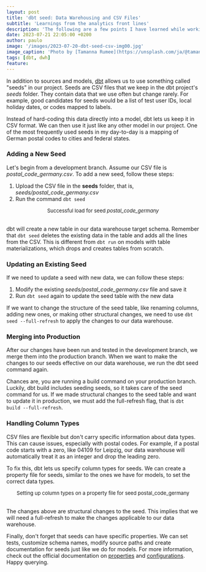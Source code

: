 ```yaml
---
layout: post
title: 'dbt seed: Data Warehousing and CSV Files'
subtitle: 'Learnings from the analytics front lines'
description: 'The following are a few points I have learned while working with seeds in my dbt project'
date: 2023-07-21 22:05:00 +0200
author: paulo
image: '/images/2023-07-20-dbt-seed-csv-img00.jpg'
image_caption: 'Photo by [Tamanna Rumee](https://unsplash.com/ja/@tamanna_rumee?utm_source=unsplash&utm_medium=referral&utm_content=creditCopyText) on [Unsplash](https://unsplash.com/photos/FMhKAulD9A4?utm_source=unsplash&utm_medium=referral&utm_content=creditCopyText)'
tags: [dbt, dwh]
feature:
---  
```


In addition to sources and models, [dbt](https://www.getdbt.com/) allows us to use something called "seeds" in our project. Seeds are CSV files that we keep in the dbt project's *seeds* folder. They contain data that we use often but change rarely. For example, good candidates for seeds would be a list of test user IDs, local holiday dates, or codes mapped to labels.

Instead of hard-coding this data directly into a model, dbt lets us keep it in CSV format. We can then use it just like any other model in our project. One of the most frequently used seeds in my day-to-day is a mapping of German postal codes to cities and federal states.


### Adding a New Seed

Let's begin from a development branch. Assume our CSV file is *postal_code_germany.csv*. To add a new seed, follow these steps:


1. Upload the CSV file in the **seeds** folder, that is, *seeds/postal_code_germany.csv*
2. Run the command `dbt seed`

<script src="https://gist.github.com/moralescastillo/3141a2ac1783ad97b49bd9e622d8695f.js"></script>
<font size="-1"><center><span> Successful load for seed <i>postal_code_germany</i> </span></center></font>
<br>

dbt will create a new table in our data warehouse target schema. Remember that `dbt seed` deletes the existing data in the table and adds all the lines from the CSV. This is different from `dbt run` on models with table materializations, which drops and creates tables from scratch.


### Updating an Existing Seed

If we need to update a seed with new data, we can follow these steps:

1. Modify the existing *seeds/postal_code_germany.csv* file and save it
2. Run `dbt seed` again to update the seed table with the new data

If we want to change the structure of the seed table, like renaming columns, adding new ones, or making other structural changes, we need to use `dbt seed --full-refresh` to apply the changes to our data warehouse.

### Merging into Production

After our changes have been run and tested in the development branch, we merge them into the production branch. When we want to make the changes to our seeds effective on our data warehouse, we run the dbt seed command again.

Chances are, you are running a build command on your production branch. Luckily, dbt build includes seeding seeds, so it takes care of the seed command for us. If we made structural changes to the seed table and want to update it in production, we must add the full-refresh flag, that is `dbt build --full-refresh`.

### Handling Column Types

CSV files are flexible but don't carry specific information about data types. This can cause issues, especially with postal codes. For example, if a postal code starts with a zero, like 04109 for Leipzig, our data warehouse will automatically treat it as an integer and drop the leading zero.

To fix this, dbt lets us specify column types for seeds. We can create a property file for seeds, similar to the ones we have for models, to set the correct data types.

<script src="https://gist.github.com/moralescastillo/6757ab31add692a71f9ceb305eb4a94e.js"></script>
<font size="-1"><center><span> Setting up column types on a property file for seed postal_code_germany </span></center></font>
<br>

The changes above are structural changes to the seed. This implies that we will need a full-refresh to make the changes applicable to our data warehouse.

Finally, don't forget that seeds can have specific properties. We can set tests, customize schema names, modify source paths and create documentation for seeds just like we do for models. For more information, check out the official documentation on [properties](https://docs.getdbt.com/reference/seed-properties) and [configurations](https://docs.getdbt.com/reference/seed-configs). Happy querying.


